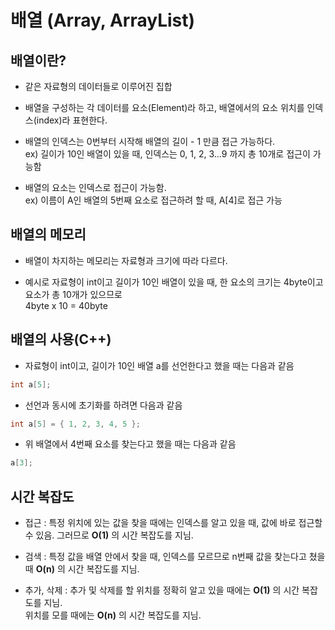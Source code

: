 # 배열 (Array, ArrayList)

## 배열이란?

- 같은 자료형의 데이터들로 이루어진 집합

- 배열을 구성하는 각 데이터를 요소(Element)라 하고, 배열에서의 요소 위치를 인덱스(index)라 표현한다.

- 배열의 인덱스는 0번부터 시작해 배열의 길이 - 1 만큼 접근 가능하다.<br>
ex) 길이가 10인 배열이 있을 때, 인덱스는 0, 1, 2, 3...9 까지 총 10개로 접근이 가능함

- 배열의 요소는 인덱스로 접근이 가능함.<br>
ex) 이름이 A인 배열의 5번째 요소로 접근하려 할 때, A[4]로 접근 가능

## 배열의 메모리

- 배열이 차지하는 메모리는 자료형과 크기에 따라 다르다.

- 예시로 자료형이 int이고 길이가 10인 배열이 있을 때, 한 요소의 크기는 4byte이고 요소가 총 10개가 있으므로<br>
4byte x 10 = 40byte

## 배열의 사용(C++)

- 자료형이 int이고, 길이가 10인 배열 a를 선언한다고 했을 때는 다음과 같음
```cpp
int a[5];
```
- 선언과 동시에 초기화를 하려면 다음과 같음
```cpp
int a[5] = { 1, 2, 3, 4, 5 };
```

- 위 배열에서 4번째 요소를 찾는다고 했을 때는 다음과 같음
```cpp
a[3];
```

## 시간 복잡도

- 접근 : 특정 위치에 있는 값을 찾을 때에는 인덱스를 알고 있을 때, 값에 바로 접근할 수 있음. 그러므로 **O(1)** 의 시간 복잡도를 지님.

- 검색 : 특정 값을 배열 안에서 찾을 때, 인덱스를 모르므로 n번째 값을 찾는다고 쳤을 때 **O(n)** 의 시간 복잡도를 지님.

- 추가, 삭제 : 추가 및 삭제를 할 위치를 정확히 알고 있을 때에는 **O(1)** 의 시간 복잡도를 지님.<br> 
위치를 모를 때에는 **O(n)** 의 시간 복잡도를 지님.